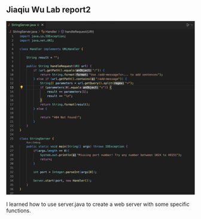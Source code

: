 ## Jiaqiu Wu Lab report2

![Image](fig4.png)


I learned how to use server.java to create a web server with some specific functions.
